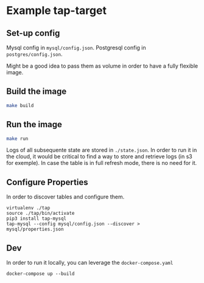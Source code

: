 # Example tap-target


## Set-up config

Mysql config in `mysql/config.json`.
Postgresql config in `postgres/config.json`.

Might be a good idea to pass them as volume in order to have a fully flexible
image.


## Build the image

```sh
make build
```

## Run the image

```sh
make run
```

Logs of all subsequente state are stored in ``./state.json``.
In order to run it in the cloud, it would be critical to find a way to store
and retrieve logs (in s3 for exemple).
In case the table is in full refresh mode, there is no need for it.


## Configure Properties

In order to discover tables and configure them.

```shell
virtualenv ./tap
source ./tap/bin/activate
pip3 install tap-mysql
tap-mysql --config mysql/config.json --discover > mysql/properties.json
```

## Dev

In order to run it locally, you can leverage the `docker-compose.yaml`

```shell
docker-compose up --build
```
